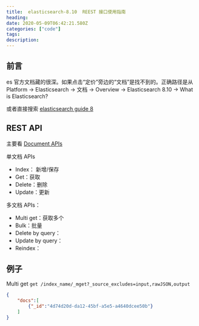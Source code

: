 ```yaml
---
title:  elasticsearch-8.10  REEST 接口使用指南
heading:
date: 2020-05-09T06:42:21.580Z
categories: ["code"]
tags: 
description: 
---
```


## 前言
es 官方文档藏的很深。如果点击“定价”旁边的“文档”是找不到的。正确路径是从 Platform -> Elasticsearch -> 文档 -> Overview -> Elasticsearch 8.10 -> What is Elasticsearch?  

或者直接搜索 [elasticsearch guide 8](https://www.elastic.co/guide/en/elasticsearch/reference/8.10/elasticsearch-intro.html)


## REST API
主要看 [Document APIs](https://www.elastic.co/guide/en/elasticsearch/reference/8.10/docs.html#docs)

单文档 APIs
- Index： 新增/保存
- Get：获取
- Delete：删除
- Update：更新


多文档 APIs：
- Multi get：获取多个
- Bulk：批量
- Delete by query：
- Update by query：
- Reindex：

## 例子

Multi get `get /index_name/_mget?_source_excludes=input,rawJSON,output`
```json
{
    "docs":[
        {"_id":"4d74d20d-da12-45bf-a5e5-a4640dcee50b"}
    ]
}
```





